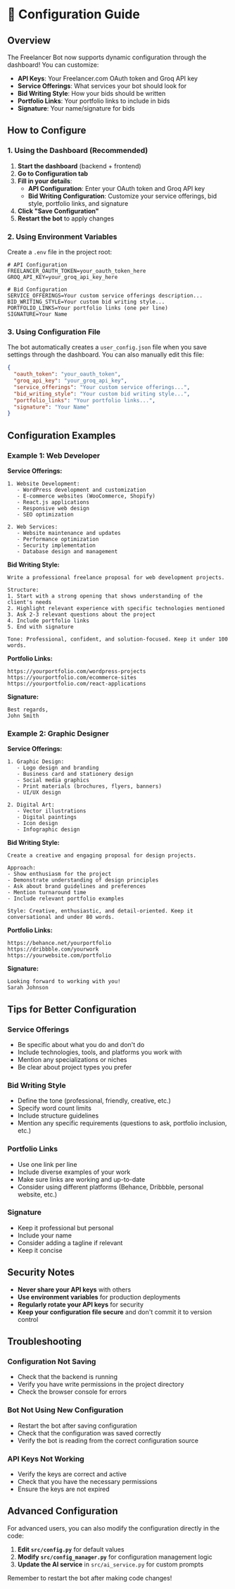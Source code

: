 # 🔧 Configuration Guide

## Overview

The Freelancer Bot now supports dynamic configuration through the dashboard! You can customize:

- **API Keys**: Your Freelancer.com OAuth token and Groq API key
- **Service Offerings**: What services your bot should look for
- **Bid Writing Style**: How your bids should be written
- **Portfolio Links**: Your portfolio links to include in bids
- **Signature**: Your name/signature for bids

## How to Configure

### 1. Using the Dashboard (Recommended)

1. **Start the dashboard** (backend + frontend)
2. **Go to Configuration tab**
3. **Fill in your details**:
   - **API Configuration**: Enter your OAuth token and Groq API key
   - **Bid Writing Configuration**: Customize your service offerings, bid style, portfolio links, and signature
4. **Click "Save Configuration"**
5. **Restart the bot** to apply changes

### 2. Using Environment Variables

Create a `.env` file in the project root:

```env
# API Configuration
FREELANCER_OAUTH_TOKEN=your_oauth_token_here
GROQ_API_KEY=your_groq_api_key_here

# Bid Configuration
SERVICE_OFFERINGS=Your custom service offerings description...
BID_WRITING_STYLE=Your custom bid writing style...
PORTFOLIO_LINKS=Your portfolio links (one per line)
SIGNATURE=Your Name
```

### 3. Using Configuration File

The bot automatically creates a `user_config.json` file when you save settings through the dashboard. You can also manually edit this file:

```json
{
  "oauth_token": "your_oauth_token",
  "groq_api_key": "your_groq_api_key",
  "service_offerings": "Your custom service offerings...",
  "bid_writing_style": "Your custom bid writing style...",
  "portfolio_links": "Your portfolio links...",
  "signature": "Your Name"
}
```

## Configuration Examples

### Example 1: Web Developer

**Service Offerings:**
```
1. Website Development:
   - WordPress development and customization
   - E-commerce websites (WooCommerce, Shopify)
   - React.js applications
   - Responsive web design
   - SEO optimization

2. Web Services:
   - Website maintenance and updates
   - Performance optimization
   - Security implementation
   - Database design and management
```

**Bid Writing Style:**
```
Write a professional freelance proposal for web development projects. 

Structure:
1. Start with a strong opening that shows understanding of the client's needs
2. Highlight relevant experience with specific technologies mentioned
3. Ask 2-3 relevant questions about the project
4. Include portfolio links
5. End with signature

Tone: Professional, confident, and solution-focused. Keep it under 100 words.
```

**Portfolio Links:**
```
https://yourportfolio.com/wordpress-projects
https://yourportfolio.com/ecommerce-sites
https://yourportfolio.com/react-applications
```

**Signature:**
```
Best regards,
John Smith
```

### Example 2: Graphic Designer

**Service Offerings:**
```
1. Graphic Design:
   - Logo design and branding
   - Business card and stationery design
   - Social media graphics
   - Print materials (brochures, flyers, banners)
   - UI/UX design

2. Digital Art:
   - Vector illustrations
   - Digital paintings
   - Icon design
   - Infographic design
```

**Bid Writing Style:**
```
Create a creative and engaging proposal for design projects.

Approach:
- Show enthusiasm for the project
- Demonstrate understanding of design principles
- Ask about brand guidelines and preferences
- Mention turnaround time
- Include relevant portfolio examples

Style: Creative, enthusiastic, and detail-oriented. Keep it conversational and under 80 words.
```

**Portfolio Links:**
```
https://behance.net/yourportfolio
https://dribbble.com/yourwork
https://yourwebsite.com/portfolio
```

**Signature:**
```
Looking forward to working with you!
Sarah Johnson
```

## Tips for Better Configuration

### Service Offerings
- Be specific about what you do and don't do
- Include technologies, tools, and platforms you work with
- Mention any specializations or niches
- Be clear about project types you prefer

### Bid Writing Style
- Define the tone (professional, friendly, creative, etc.)
- Specify word count limits
- Include structure guidelines
- Mention any specific requirements (questions to ask, portfolio inclusion, etc.)

### Portfolio Links
- Use one link per line
- Include diverse examples of your work
- Make sure links are working and up-to-date
- Consider using different platforms (Behance, Dribbble, personal website, etc.)

### Signature
- Keep it professional but personal
- Include your name
- Consider adding a tagline if relevant
- Keep it concise

## Security Notes

- **Never share your API keys** with others
- **Use environment variables** for production deployments
- **Regularly rotate your API keys** for security
- **Keep your configuration file secure** and don't commit it to version control

## Troubleshooting

### Configuration Not Saving
- Check that the backend is running
- Verify you have write permissions in the project directory
- Check the browser console for errors

### Bot Not Using New Configuration
- Restart the bot after saving configuration
- Check that the configuration was saved correctly
- Verify the bot is reading from the correct configuration source

### API Keys Not Working
- Verify the keys are correct and active
- Check that you have the necessary permissions
- Ensure the keys are not expired

## Advanced Configuration

For advanced users, you can also modify the configuration directly in the code:

1. **Edit `src/config.py`** for default values
2. **Modify `src/config_manager.py`** for configuration management logic
3. **Update the AI service** in `src/ai_service.py` for custom prompts

Remember to restart the bot after making code changes!




